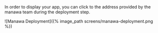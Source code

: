 In order to display your app, you can click to the address provided by the manawa team during the deployment step.

![Manawa Deployment]({% image_path 
screens/manawa-deployment.png %})